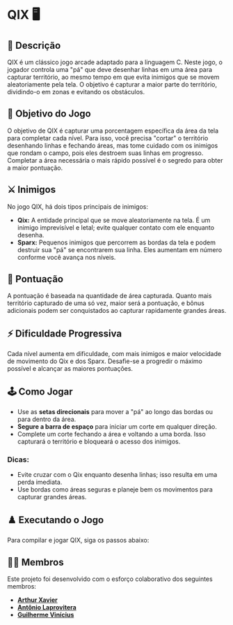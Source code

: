 # QIX 🖥️

## 📄 Descrição
QIX é um clássico jogo arcade adaptado para a linguagem C. Neste jogo, o jogador controla uma "pá" que deve desenhar linhas em uma área para capturar território, ao mesmo tempo em que evita inimigos que se movem aleatoriamente pela tela. O objetivo é capturar a maior parte do território, dividindo-o em zonas e evitando os obstáculos.

## 🎲 Objetivo do Jogo
O objetivo de QIX é capturar uma porcentagem específica da área da tela para completar cada nível. Para isso, você precisa "cortar" o território desenhando linhas e fechando áreas, mas tome cuidado com os inimigos que rondam o campo, pois eles destroem suas linhas em progresso. Completar a área necessária o mais rápido possível é o segredo para obter a maior pontuação.

## ⚔️ Inimigos
No jogo QIX, há dois tipos principais de inimigos:
- **Qix:** A entidade principal que se move aleatoriamente na tela. É um inimigo imprevisível e letal; evite qualquer contato com ele enquanto desenha.
- **Sparx:** Pequenos inimigos que percorrem as bordas da tela e podem destruir sua "pá" se encontrarem sua linha. Eles aumentam em número conforme você avança nos níveis.

## 👾 Pontuação
A pontuação é baseada na quantidade de área capturada. Quanto mais território capturado de uma só vez, maior será a pontuação, e bônus adicionais podem ser conquistados ao capturar rapidamente grandes áreas.

## ⚡️ Dificuldade Progressiva
Cada nível aumenta em dificuldade, com mais inimigos e maior velocidade de movimento do Qix e dos Sparx. Desafie-se a progredir o máximo possível e alcançar as maiores pontuações.

## 🕹️ Como Jogar
- Use as **setas direcionais** para mover a "pá" ao longo das bordas ou para dentro da área.
- **Segure a barra de espaço** para iniciar um corte em qualquer direção.
- Complete um corte fechando a área e voltando a uma borda. Isso capturará o território e bloqueará o acesso dos inimigos.

### Dicas:
- Evite cruzar com o Qix enquanto desenha linhas; isso resulta em uma perda imediata.
- Use bordas como áreas seguras e planeje bem os movimentos para capturar grandes áreas.

## ♟️ Executando o Jogo
Para compilar e jogar QIX, siga os passos abaixo:

## 👩‍💻 Membros
Este projeto foi desenvolvido com o esforço colaborativo dos seguintes membros:

- **[Arthur Xavier](https://github.com/arthurxavi)** 
- **[Antônio Laprovitera](https://github.com/antoniolaprov)** 
- **[Guilherme Vinícius](https://github.com/GuilhermeRangelSilva)**


